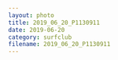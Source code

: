 ```yaml
---
layout: photo
title: 2019_06_20_P1130911
date: 2019-06-20
category: surfclub
filename: 2019_06_20_P1130911
---
```


